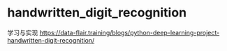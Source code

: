 # handwritten_digit_recognition
学习与实现  https://data-flair.training/blogs/python-deep-learning-project-handwritten-digit-recognition/

